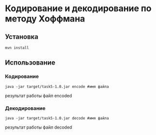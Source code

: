 # Кодирование и декодирование по методу Хоффмана

## Установка

```
mvn install
```

## Использование

### Кодирование

```
java -jar target/task5-1.0.jar encode #имя файла
```

результат работы файл encoded



### Декодирование

```
java -jar target/task5-1.0.jar decode #имя файла
```

результат работы файл decoded
